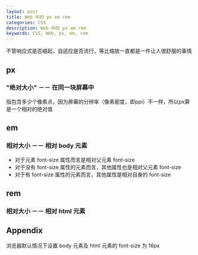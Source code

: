 ```yaml
---
layout: post
title: Web 中的 px em rem
categories: CSS
description: Web 中的 px em rem
keywords: CSS, Web, px, em, rem
---
```



不管响应式是否崛起，自适应是否流行，等比缩放一直都是一件让人很舒服的事情

## px

### "绝对大小" －－ 在同一块屏幕中
指包含多少个像素点，因为屏幕的分辨率（像素密度，即ppi）不一样，所以px算是一个相对的绝对值


## em

### 相对大小 －－ 相对 body 元素
- 对于元素 font-size 属性而言是相对父元素 font-size
- 对于没有 font-size 属性的元素而言，其他属性也是相对父元素 font-size
- 对于有 font-size 属性的元素而言，其他属性是相对自身的 font-size


## rem

### 相对大小 －－ 相对 html 元素


## Appendix
浏览器默认情况下设置 body 元素及 html 元素的 font-size 为 16px
